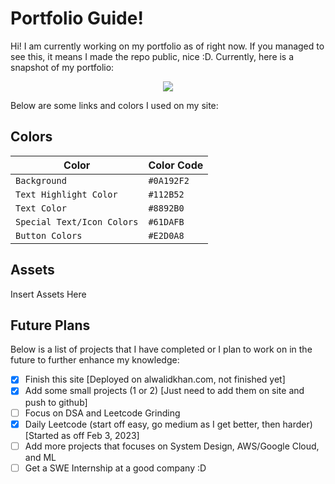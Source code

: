 
# Portfolio Guide!

Hi! I am currently working on my portfolio as of right now. If you managed to see this, it means I made the repo public, nice :D. Currently, here is a snapshot of my portfolio:

<p align="center">
  <img src="https://i.ibb.co/HqTMwPt/image.png">
</p>

Below are some links and colors I used on my site:

## Colors

| Color                        | Color Code   |
| ---------------------------- | ------------ |
| `Background`               | `#0A192F2` |
| `Text Highlight Color`     | `#112B52`  |
| `Text Color`               | `#8892B0`  |
| `Special Text/Icon Colors` | `#61DAFB`  |
| `Button Colors`            | `#E2D0A8`  |

## Assets

Insert Assets Here

## Future Plans

Below is a list of projects that I have completed or I plan to work on in the future to further enhance my knowledge:

- [X] Finish this site [Deployed on alwalidkhan.com, not finished yet]
- [X] Add some small projects (1 or 2) [Just need to add them on site and push to github]
- [ ] Focus on DSA and Leetcode Grinding
- [X] Daily Leetcode (start off easy, go medium as I get better, then harder) [Started as off Feb 3, 2023]
- [ ] Add more projects that focuses on System Design, AWS/Google Cloud, and ML
- [ ] Get a SWE Internship at a good company :D

<!---

## KaTeX

  

You can render LaTeX mathematical expressions using [KaTeX](https://khan.github.io/KaTeX/):

  

The *Gamma function* satisfying $\Gamma(n) = (n-1)!\quad\forall n\in\mathbb N$ is via the Euler integral

  

$$

\Gamma(z) = \int_0^\infty t^{z-1}e^{-t}dt\,.

$$

  

> You can find more information about **LaTeX** mathematical expressions [here](http://meta.math.stackexchange.com/questions/5020/mathjax-basic-tutorial-and-quick-reference).

  
  

## UML diagrams

  

You can render UML diagrams using [Mermaid](https://mermaidjs.github.io/). For example, this will produce a sequence diagram:

  

--->
